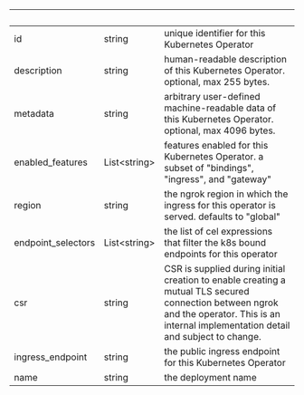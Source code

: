 <!-- Code generated for API Clients. DO NOT EDIT. -->

| &nbsp;             | &nbsp;             | &nbsp;                                                                                                                                                                                      |
| ------------------ | ------------------ | ------------------------------------------------------------------------------------------------------------------------------------------------------------------------------------------- |
| id                 | string             | unique identifier for this Kubernetes Operator                                                                                                                                              |
| description        | string             | human-readable description of this Kubernetes Operator. optional, max 255 bytes.                                                                                                            |
| metadata           | string             | arbitrary user-defined machine-readable data of this Kubernetes Operator. optional, max 4096 bytes.                                                                                         |
| enabled_features   | List&lt;string&gt; | features enabled for this Kubernetes Operator. a subset of "bindings", "ingress", and "gateway"                                                                                             |
| region             | string             | the ngrok region in which the ingress for this operator is served. defaults to "global"                                                                                                     |
| endpoint_selectors | List&lt;string&gt; | the list of cel expressions that filter the k8s bound endpoints for this operator                                                                                                           |
| csr                | string             | CSR is supplied during initial creation to enable creating a mutual TLS secured connection between ngrok and the operator. This is an internal implementation detail and subject to change. |
| ingress_endpoint   | string             | the public ingress endpoint for this Kubernetes Operator                                                                                                                                    |
| name               | string             | the deployment name                                                                                                                                                                         |
